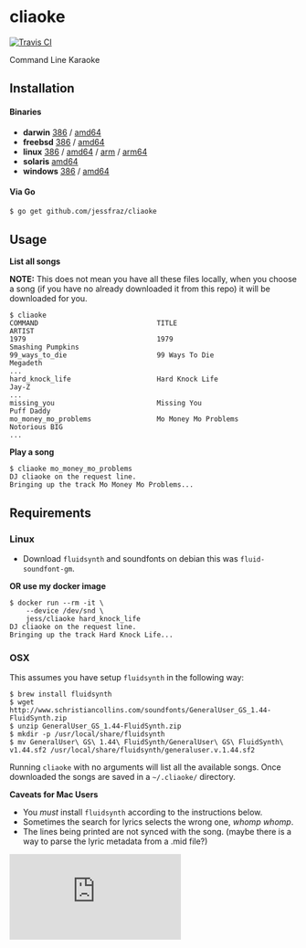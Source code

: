 # cliaoke

[![Travis CI](https://travis-ci.org/jessfraz/cliaoke.svg?branch=master)](https://travis-ci.org/jessfraz/cliaoke)

Command Line Karaoke

## Installation

#### Binaries

- **darwin** [386](https://github.com/jessfraz/cliaoke/releases/download/v0.1.0/cliaoke-darwin-386) / [amd64](https://github.com/jessfraz/cliaoke/releases/download/v0.1.0/cliaoke-darwin-amd64)
- **freebsd** [386](https://github.com/jessfraz/cliaoke/releases/download/v0.1.0/cliaoke-freebsd-386) / [amd64](https://github.com/jessfraz/cliaoke/releases/download/v0.1.0/cliaoke-freebsd-amd64)
- **linux** [386](https://github.com/jessfraz/cliaoke/releases/download/v0.1.0/cliaoke-linux-386) / [amd64](https://github.com/jessfraz/cliaoke/releases/download/v0.1.0/cliaoke-linux-amd64) / [arm](https://github.com/jessfraz/cliaoke/releases/download/v0.1.0/cliaoke-linux-arm) / [arm64](https://github.com/jessfraz/cliaoke/releases/download/v0.1.0/cliaoke-linux-arm64)
- **solaris** [amd64](https://github.com/jessfraz/cliaoke/releases/download/v0.1.0/cliaoke-solaris-amd64)
- **windows** [386](https://github.com/jessfraz/cliaoke/releases/download/v0.1.0/cliaoke-windows-386) / [amd64](https://github.com/jessfraz/cliaoke/releases/download/v0.1.0/cliaoke-windows-amd64)

#### Via Go

```bash
$ go get github.com/jessfraz/cliaoke
```

## Usage

**List all songs**

**NOTE:** This does not mean you have all these files locally, when you choose
a song (if you have no already downloaded it from this repo) it will be
downloaded for you.

```console
$ cliaoke
COMMAND                             TITLE                               ARTIST
1979                                1979                                Smashing Pumpkins
99_ways_to_die                      99 Ways To Die                      Megadeth
...
hard_knock_life                     Hard Knock Life                     Jay-Z
...
missing_you                         Missing You                         Puff Daddy
mo_money_mo_problems                Mo Money Mo Problems                Notorious BIG
...
```

**Play a song**

```console
$ cliaoke mo_money_mo_problems
DJ cliaoke on the request line.
Bringing up the track Mo Money Mo Problems...
```

## Requirements

### Linux

- Download `fluidsynth` and soundfonts on debian this was `fluid-soundfont-gm`.

**OR use my docker image**

```
$ docker run --rm -it \
    --device /dev/snd \
    jess/cliaoke hard_knock_life
DJ cliaoke on the request line.
Bringing up the track Hard Knock Life...
```


### OSX

This assumes you have setup `fluidsynth` in the following way:

```console
$ brew install fluidsynth
$ wget http://www.schristiancollins.com/soundfonts/GeneralUser_GS_1.44-FluidSynth.zip
$ unzip GeneralUser_GS_1.44-FluidSynth.zip
$ mkdir -p /usr/local/share/fluidsynth
$ mv GeneralUser\ GS\ 1.44\ FluidSynth/GeneralUser\ GS\ FluidSynth\ v1.44.sf2 /usr/local/share/fluidsynth/generaluser.v.1.44.sf2
```

Running `cliaoke` with no arguments will list all the available songs. Once downloaded the songs are saved in a `~/.cliaoke/` directory.

**Caveats for Mac Users**

- You *must* install `fluidsynth` according to the instructions below.
- Sometimes the search for lyrics selects the wrong one, *whomp whomp*.
- The lines being printed are not synced with the song. (maybe there is a way to parse the lyric metadata from a .mid file?)


[![Analytics](https://ga-beacon.appspot.com/UA-29404280-16/cliaoke/README.md)](https://github.com/jessfraz/cliaoke)
